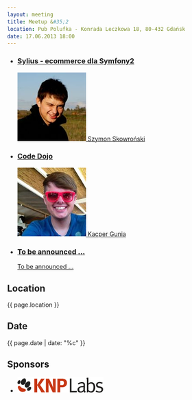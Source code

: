```yaml
---
layout: meeting
title: Meetup &#35;2
location: Pub Polufka - Konrada Leczkowa 18, 80-432 Gdańsk
date: 17.06.2013 18:00
---
```


<ul class="presentations">
    <li>
        <a href="#">
            <h3 class="title">Sylius - ecommerce dla Symfony2</h3>
            <span class="info"><img src="/media/2/speaker-ss.png"> Szymon Skowroński</span>
        </a>
    </li>
    <li>
        <a href="#">
            <h3 class="title">Code Dojo</h3>
            <span class="info"><img src="/media/2/speaker-kg.png"> Kacper Gunia</span>
        </a>
    </li>
    <li>
        <a href="#">
            <h3 class="title">To be announced ...</h3>
            <span class="info">To be announced ...</span>
        </a>
    </li>
</ul>

## Location

{{ page.location }}

## Date

{{ page.date | date: "%c" }}

## Sponsors

<ul class="sponsors">
    <li><a href="http://knplabs.pl"><img src="/media/2/sponsor-knp.png" alt="KNP Labs"></a></li>
</ul>
